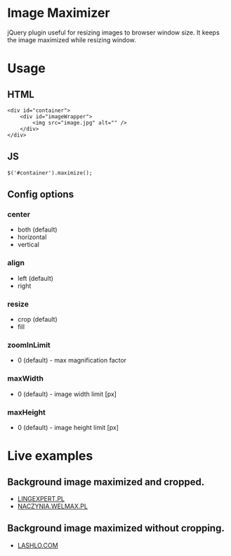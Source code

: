 Image Maximizer
===

jQuery plugin useful for resizing images to browser window size. 
It keeps the image maximized while resizing window.

Usage
===
HTML
---
    <div id="container">
    	<div id="imageWrapper">
    		<img src="image.jpg" alt="" />
    	</div>
    </div>

JS
---
    $('#container').maximize();
    
Config options
---

### center
* both (default)
* horizontal
* vertical

### align
* left (default)
* right

### resize
* crop (default)
* fill

### zoomInLimit 
* 0 (default) - max magnification factor

### maxWidth 
* 0 (default) - image width limit [px]

### maxHeight
* 0 (default) - image height limit [px]

Live examples
===

Background image maximized and cropped.
---
* [LINGEXPERT.PL](http://lingexpert.pl)
* [NACZYNIA.WELMAX.PL](http://naczynia.welmax.pl)

Background image maximized without cropping.
---
* [LASHLO.COM](http://lashlo.com)
	